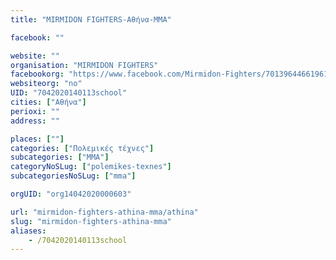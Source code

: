 ```yaml
---
title: "MIRMIDON FIGHTERS-Αθήνα-MMA"

facebook: ""

website: ""
organisation: "MIRMIDON FIGHTERS"
facebookorg: "https://www.facebook.com/Mirmidon-Fighters/701396446619619"
websiteorg: "no"
UID: "7042020140113school"
cities: ["Αθήνα"]
perioxi: ""
address: ""

places: [""]
categories: ["Πολεμικές τέχνες"]
subcategories: ["MMA"]
categoryNoSLug: ["polemikes-texnes"]
subcategoriesNoSLug: ["mma"]

orgUID: "org14042020000603"

url: "mirmidon-fighters-athina-mma/athina"
slug: "mirmidon-fighters-athina-mma"
aliases:
    - /7042020140113school
---
```





